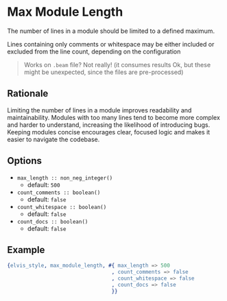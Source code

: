 # Max Module Length

The number of lines in a module should be limited to a defined maximum.

Lines containing only comments or whitespace may be either included or excluded from the line
count, depending on the configuration

> Works on `.beam` file? Not really! (it consumes results Ok, but these might be unexpected, since
the files are pre-processed)

## Rationale

Limiting the number of lines in a module improves readability and maintainability.
Modules with too many lines tend to become more complex and harder to understand,
increasing the likelihood of introducing bugs. Keeping modules concise encourages clear,
focused logic and makes it easier to navigate the codebase.

## Options

- `max_length :: non_neg_integer()`
  - default: `500`
- `count_comments :: boolean()`
  - default: `false`
- `count_whitespace :: boolean()`
  - default: `false`
- `count_docs :: boolean()`
  - default: `false`

## Example

```erlang
{elvis_style, max_module_length, #{ max_length => 500
                                  , count_comments => false
                                  , count_whitespace => false
                                  , count_docs => false
                                  }}
```
